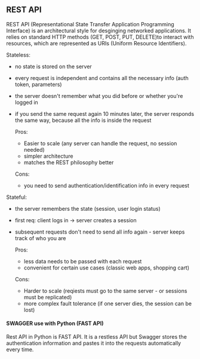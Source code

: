 <h2>REST API</h2>

REST API (Representational State Transfer Application Programming Interface) is an architectural style for desginging networked applications. It relies on standard HTTP methods (GET, POST, PUT, DELETE)to interact with resources, which are represented as URIs (Uniform Resource Identifiers).

Stateless:
- no state is stored on the server
- every request is independent and contains all the necessary info (auth token, parameters)
- the server doesn't remember what you did before or whether you're logged in
- if you send the same request again 10 minutes later, the server responds the same way, because all the info is inside the request

    Pros:
    - Easier to scale (any server can handle the request, no session needed)
    - simpler architecture
    - matches the REST philosophy better

    Cons:
    - you need to send authentication/identification info in every request

Stateful:
- the server remembers the state (session, user login status)
- first req: client logs in -> server creates a session
- subsequent requests don't need to send all info again - server keeps track of who you are

    Pros:
    - less data needs to be passed with each request
    - convenient for certain use cases (classic web apps, shopping cart)

    Cons:
    - Harder to scale (reqiests must go to the same server - or sessions must be replicated)
    - more complex fault tolerance (if one server dies, the session can be lost)


<h4>SWAGGER use with Python (FAST API)</h4>

Rest API in Python is FAST API. It is a restless API but Swagger stores the authentication information and pastes it into the requests automatically every time. 